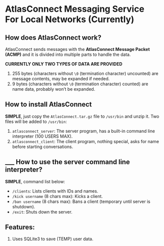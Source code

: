 # AtlasConnect Messaging Service For Local Networks (Currently)

## How does AtlasConnect work?
AtlasConnect sends messages with the **AtlasConnect Message Packet (ACMP)** and it is divided into multiple parts to handle the data.

**CURRENTLY ONLY TWO TYPES OF DATA ARE PROVIDED**
1. 255 bytes (characters without `\0` (termination character) uncounted) are message contents, may be expanded if needed.
2. 9 bytes (characters without `\0` (termination character) counted) are name data, probably won’t be expanded.

## How to install AtlasConnect
**SIMPLE**, just copy the `AtlasConnect.tar.gz` file to `/usr/bin` and unzip it. Two files will be added to `/usr/bin`:
  1. `atlasconnect_server`: The server program, has a built-in command line interpreter (100 USERS MAX).
  2. `atlasconnect_client`: The client program, nothing special, asks for name before starting conversations.

## ___ How to use the server command line interpreter?
**SIMPLE**, command list below:
- `/clients`: Lists clients with IDs and names.
- `/kick username` (8 chars max): Kicks a client.
- `/ban username` (8 chars max): Bans a client (temporary until server is shutdown).
- `/exit`: Shuts down the server.

## **Features:**
  1. Uses SQLite3 to save (TEMP) user data.
